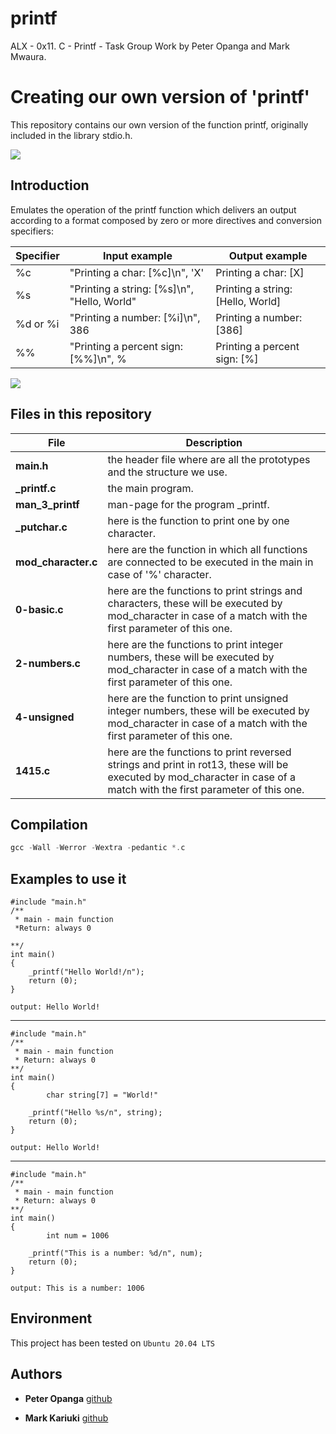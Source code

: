 # printf
ALX - 0x11. C - Printf - Task Group Work by Peter Opanga and Mark Mwaura.

# Creating our own version of 'printf'

This repository contains our own version of the function printf, originally included in the library stdio.h.

![](https://camo.githubusercontent.com/7ae24cd7299112d0306349df5f4cd38c3f1c8db4ce4db21513c1009334c0cab2/68747470733a2f2f696d672e64657672616e742e636f6d2f64657672616e742f72616e742f725f323336383635345f316b574a782e6a7067)

## Introduction
Emulates the operation of the printf function which delivers an output according to a format composed by zero or more directives and conversion specifiers:

Specifier | Input example | Output example
| --- | --- | --- |
%c | "Printing a char: [%c]\n", 'X' | Printing a char: [X]
%s | "Printing a string: [%s]\n", "Hello, World" | Printing a string: [Hello, World]
%d or %i | "Printing a number: [%i]\n", 386 | Printing a number: [386]
%% | "Printing a percent sign: [%%]\n", % | Printing a percent sign: [%]


![](https://pbs.twimg.com/media/Ewq0PXyWEAIp3Z8?format=jpg&name=small)

## Files in this repository

|File| Description |
|--|--|
| **main.h** | the header file where are all the prototypes and the structure we use. |
| **_printf.c** | the main program.||
| **man_3_printf**| man-page for the program _printf.|
| **_putchar.c** | here is the function to print one by one character.|
| **mod_character.c** | here are the function in which all functions are connected to be executed in the main in case of '%' character.|
| **0-basic.c** | here are the functions to print strings and characters, these will be executed by mod_character in case of a match with the first parameter of this one.|
| **2-numbers.c** | here are the functions to print integer numbers, these will be executed by mod_character in case of a match with the first parameter of this one.|
| **4-unsigned** | here are the function to print unsigned integer numbers, these will be executed by mod_character in case of a match with the first parameter of this one.|
| **1415.c** | here are the functions to print reversed strings and print in rot13, these will be executed by mod_character in case of a match with the first parameter of this one.|

## Compilation

```c
gcc -Wall -Werror -Wextra -pedantic *.c
````

## Examples to use it


    #include "main.h"
    /**
     * main - main function
     *Return: always 0

    **/
    int main()
    {
        _printf("Hello World!/n");
        return (0);
    }

    output: Hello World!
---

    #include "main.h"
    /**
     * main - main function
     * Return: always 0
    **/
    int main()
    {
            char string[7] = "World!"

        _printf("Hello %s/n", string);
        return (0);
    }

    output: Hello World!
---


    #include "main.h"
    /**
     * main - main function
     * Return: always 0
    **/
    int main()
    {
            int num = 1006

        _printf("This is a number: %d/n", num);
        return (0);
    }

    output: This is a number: 1006

## Environment

 This project has been tested on `Ubuntu 20.04 LTS`

## Authors

* **Peter Opanga** [github](https://github.com/PeterOpanga)

* **Mark Kariuki** [github](https://github.com/mark100mwaura)
